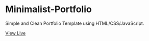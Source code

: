 # Minimalist-Portfolio
Simple and Clean Portfolio Template using HTML/CSS/JavaScript.

[View Live](https://shazibaliawan.github.io/Minimalist-Portfolio/)
